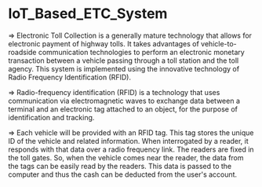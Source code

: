 # IoT_Based_ETC_System

=> Electronic Toll Collection is a generally mature technology that allows for electronic payment of highway tolls. It takes advantages of vehicle-to-roadside communication technologies to perform an electronic monetary transaction between a vehicle passing through a toll station and the toll agency. This system is implemented using the innovative technology of Radio Frequency Identification (RFID).

=> Radio-frequency identification (RFID) is a technology that uses communication via electromagnetic waves to exchange data between a terminal and an electronic tag attached to an object, for the purpose of identification and tracking.

=> Each vehicle will be provided with an RFID tag. This tag stores the unique ID of the vehicle and related information. When interrogated by a reader, it responds with that data over a radio frequency link. The readers are fixed in the toll gates. So, when the vehicle comes near the reader, the data from the tags can be easily read by the readers. This data is passed to the computer and thus the cash can be deducted from the user's account.
